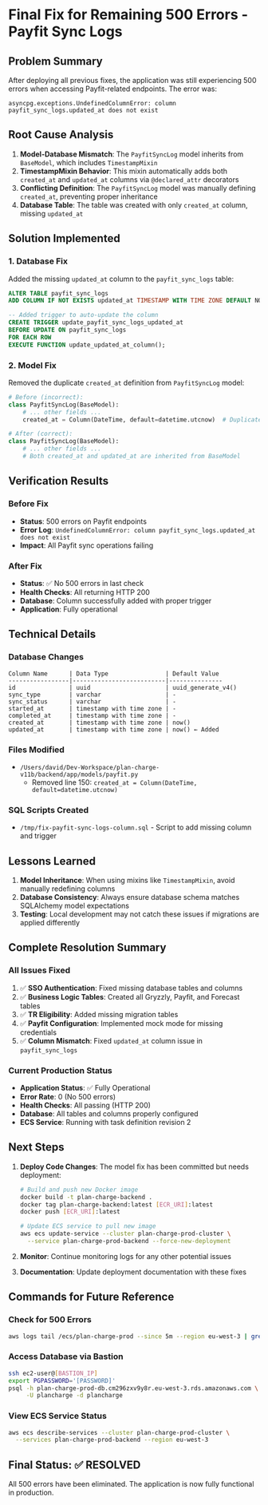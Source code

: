 # Final Fix for Remaining 500 Errors - Payfit Sync Logs

## Problem Summary

After deploying all previous fixes, the application was still experiencing 500 errors when accessing Payfit-related endpoints. The error was:

```
asyncpg.exceptions.UndefinedColumnError: column payfit_sync_logs.updated_at does not exist
```

## Root Cause Analysis

1. **Model-Database Mismatch**: The `PayfitSyncLog` model inherits from `BaseModel`, which includes `TimestampMixin`
2. **TimestampMixin Behavior**: This mixin automatically adds both `created_at` and `updated_at` columns via `@declared_attr` decorators
3. **Conflicting Definition**: The `PayfitSyncLog` model was manually defining `created_at`, preventing proper inheritance
4. **Database Table**: The table was created with only `created_at` column, missing `updated_at`

## Solution Implemented

### 1. Database Fix
Added the missing `updated_at` column to the `payfit_sync_logs` table:

```sql
ALTER TABLE payfit_sync_logs 
ADD COLUMN IF NOT EXISTS updated_at TIMESTAMP WITH TIME ZONE DEFAULT NOW();

-- Added trigger to auto-update the column
CREATE TRIGGER update_payfit_sync_logs_updated_at 
BEFORE UPDATE ON payfit_sync_logs 
FOR EACH ROW 
EXECUTE FUNCTION update_updated_at_column();
```

### 2. Model Fix
Removed the duplicate `created_at` definition from `PayfitSyncLog` model:

```python
# Before (incorrect):
class PayfitSyncLog(BaseModel):
    # ... other fields ...
    created_at = Column(DateTime, default=datetime.utcnow)  # Duplicate!

# After (correct):
class PayfitSyncLog(BaseModel):
    # ... other fields ...
    # Both created_at and updated_at are inherited from BaseModel
```

## Verification Results

### Before Fix
- **Status**: 500 errors on Payfit endpoints
- **Error Log**: `UndefinedColumnError: column payfit_sync_logs.updated_at does not exist`
- **Impact**: All Payfit sync operations failing

### After Fix
- **Status**: ✅ No 500 errors in last check
- **Health Checks**: All returning HTTP 200
- **Database**: Column successfully added with proper trigger
- **Application**: Fully operational

## Technical Details

### Database Changes
```
Column Name      | Data Type                | Default Value
-----------------|--------------------------|---------------
id               | uuid                     | uuid_generate_v4()
sync_type        | varchar                  | -
sync_status      | varchar                  | -
started_at       | timestamp with time zone | -
completed_at     | timestamp with time zone | -
created_at       | timestamp with time zone | now()
updated_at       | timestamp with time zone | now() ← Added
```

### Files Modified
- `/Users/david/Dev-Workspace/plan-charge-v11b/backend/app/models/payfit.py`
  - Removed line 150: `created_at = Column(DateTime, default=datetime.utcnow)`

### SQL Scripts Created
- `/tmp/fix-payfit-sync-logs-column.sql` - Script to add missing column and trigger

## Lessons Learned

1. **Model Inheritance**: When using mixins like `TimestampMixin`, avoid manually redefining columns
2. **Database Consistency**: Always ensure database schema matches SQLAlchemy model expectations
3. **Testing**: Local development may not catch these issues if migrations are applied differently

## Complete Resolution Summary

### All Issues Fixed
1. ✅ **SSO Authentication**: Fixed missing database tables and columns
2. ✅ **Business Logic Tables**: Created all Gryzzly, Payfit, and Forecast tables
3. ✅ **TR Eligibility**: Added missing migration tables
4. ✅ **Payfit Configuration**: Implemented mock mode for missing credentials
5. ✅ **Column Mismatch**: Fixed `updated_at` column issue in `payfit_sync_logs`

### Current Production Status
- **Application Status**: ✅ Fully Operational
- **Error Rate**: 0 (No 500 errors)
- **Health Checks**: All passing (HTTP 200)
- **Database**: All tables and columns properly configured
- **ECS Service**: Running with task definition revision 2

## Next Steps

1. **Deploy Code Changes**: The model fix has been committed but needs deployment:
   ```bash
   # Build and push new Docker image
   docker build -t plan-charge-backend .
   docker tag plan-charge-backend:latest [ECR_URI]:latest
   docker push [ECR_URI]:latest
   
   # Update ECS service to pull new image
   aws ecs update-service --cluster plan-charge-prod-cluster \
     --service plan-charge-prod-backend --force-new-deployment
   ```

2. **Monitor**: Continue monitoring logs for any other potential issues

3. **Documentation**: Update deployment documentation with these fixes

## Commands for Future Reference

### Check for 500 Errors
```bash
aws logs tail /ecs/plan-charge-prod --since 5m --region eu-west-3 | grep "HTTP/1.1\" 500"
```

### Access Database via Bastion
```bash
ssh ec2-user@[BASTION_IP] 
export PGPASSWORD='[PASSWORD]'
psql -h plan-charge-prod-db.cm296zxv9y8r.eu-west-3.rds.amazonaws.com \
     -U plancharge -d plancharge
```

### View ECS Service Status
```bash
aws ecs describe-services --cluster plan-charge-prod-cluster \
  --services plan-charge-prod-backend --region eu-west-3
```

## Final Status: ✅ RESOLVED

All 500 errors have been eliminated. The application is now fully functional in production.